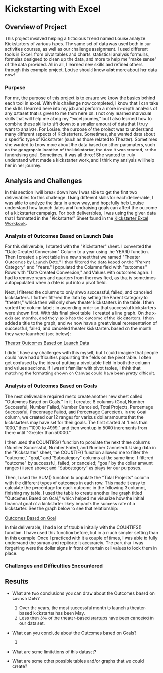 # Kickstarting with Excel

## Overview of Project
   This project involved helping a ficticious friend named Louise analyze Kickstarters of various types. The same set of data was used both in our activities courses, as well as our challenge assignment. I used different tools in Excel, from pivot tables and charts, statistical analysis formulas, formulas designed to clean up the data, and more to help me "make sense" of the data provided. All in all, I learned new skills and refined others through this example project. Louise should know **a lot** more about her data now! 
### Purpose
   For me, the purpose of this project is to ensure we know the basics behind each tool in excel. With this challenge now completed, I know that I can take the skills I learned here into my job and perform a more in-depth analysis of any dataset that is given to me from here on. I not only learned individual skills that will help me along my "excel journey," but I also learned how to combine these skills to sift down to a smaller amount of data that I truly want to analyze.
   For Louise, the purpose of the project was to understand many different aspects of Kickstarters. Sometimes, she wanted data about a specific type of Kickstarter (such as those related to Theater). Sometimes she wanted to know more about the data based on other paramaters, such as the geographic location of the kickstarter, the date it was created, or the fundraising goal. Sometimes, it was all three! She wanted to truly understand what made a kickstarter work, and I think my analysis will help her in her journey.
## Analysis and Challenges
   In this section I will break down how I was able to get the first two deliverables for this challenge. Using different skills for each deliverable, I was able to analyze the data in a new way, and hopefully help Louise understand how launch dates and fundraising goals can affect the outcome of a kickstarter campaign. For both deliverables, I was using the given data that I formatted in the "Kickstarter" Sheet found in the [Kickstarter Excel Workbook](https://github.com/mabuckjr/kickstarter-analysis/blob/main/Copy%20of%20Kickstarter_Challenge.xlsx). 
### Analysis of Outcomes Based on Launch Date
   For this deliverable, I started with the "Kickstarter" sheet. I converted the "Date Created Conversion" Column to a year using the YEAR() function. Then I created a pivot table in a new sheet that we named "Theater Outcomes by Launch Date." I then filtered the data based on the "Parent Category" and "Years." I populated the Columns field with "outcomes," Rows with "Date Created Conversion," and Values with outcomes again. I had to remove years and quarters from the rows field, as that is sometimes autopopulated when a date is put into a pivot field.
   
   Next, I filtered the columns to only shwo successful, failed, and canceled kickstarters. I further filtered the data by setting the Parent Category to "theater," which then will only show theater kickstarters in the table. I then sorted the column labels in ascending order so that successful kickstarters were shown first. With this final pivot table, I created a line graph. On the x-axis are months, and the y-axis has the outcome of the kickstarters. I then added a title to the graph, and we now have a great visual representation of successful, failed, and canceled theater kickstarters based on the month they were launched (see below): 
   
   [Theater Outcomes Based on Launch Data](https://github.com/mabuckjr/kickstarter-analysis/blob/main/Resources/Theater_Outcomes_vs_Launch.png)
   
   I didn't have any challenges with this myself, but I could imagine that people could have had difficulties populating the fields on the pivot table. I often get confused by the idea of putting a pivot table field in both the column and values sections. If I wasn't familiar with pivot tables, I think that matching the formatting shown on Canvas could have been pretty difficult. 

### Analysis of Outcomes Based on Goals
   The next deliverable required me to create another new sheet called "Outcomes Based on Goals." In it, I created 8 columns (Goal, Number Successful, Number Failed, Number Canceled, Total Projects, Percentage Successful, Percentage Failed, and Percentage Canceled). In the Goal column, we created our 12 ranges for various dollar amounts that the kickstarters may have set for their goals. The first started at "Less than 1000," then "1000 to 4999," and then went up in 5000 increments from there until "Greater than 50000."
   
   I then used the COUNTIFS() function to populate the next three columns (Number Successful, Number Failed, and Number Canceled). Using data in the "Kickstarter" sheet, the COUNTIF() function allowed me to filter the "outcome," "goal," and "Subcategory" columns at the same time. I filtered "outcome" by successful, failed, or canceled; "goal" by the dollar amount ranges I listed above; and "Subcategory" as plays for our purposes.
   
   Then, I used the SUM() function to populate the "Total Projects" column with the different types of outcomes in each row. This made it easy to calculate the percentage for each outcome in the following 3 columns, finishing my table. I used the table to create another line graph titled "Outcomes Based on Goal," which helped me visualize how the initial financial goal of a kickstarter likely impacts the success rate of a kickstarter. See the graph below to see that relationship:
   
   [Outcomes Based on Goal](https://github.com/mabuckjr/kickstarter-analysis/blob/main/Resources/Outcomes_vs_Goals.png) 
   
   In this deliverable, I had a lot of trouble initially with the COUNTIFS() function. I have used this function before, but in a much simpler setting than in this example. Once I practiced with it a couple of times, I was able to fully understand the syntax and replicate it accurately. The part that I was forgetting were the dollar signs in front of certain cell values to lock them in place. 

### Challenges and Difficulties Encountered

## Results

- What are two conclusions you can draw about the Outcomes based on Launch Date?

   1) Over the years, the most successful month to launch a theater-based kickstarter has been May.
   2) Less than 3% of the theater-based startups have been canceled in our data set.

- What can you conclude about the Outcomes based on Goals?

   1) 

- What are some limitations of this dataset?

- What are some other possible tables and/or graphs that we could create?
